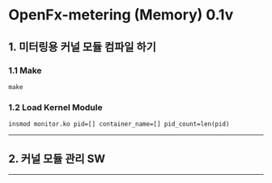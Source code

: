 # OpenFx-metering (Memory) 0.1v
## 1.  미터링용 커널 모듈 컴파일 하기
### 1.1 Make
```
make
```

### 1.2 Load Kernel Module
```
insmod monitor.ko pid=[] container_name=[] pid_count=len(pid)
```
-----------------------


## 2.  커널 모듈 관리 SW 
-----------------------
